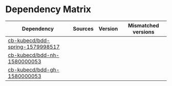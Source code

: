# Dependency Matrix

Dependency | Sources | Version | Mismatched versions
---------- | ------- | ------- | -------------------
[cb-kubecd/bdd-spring-1579998517](https://github.com/cb-kubecd/bdd-spring-1579998517.git) |  | []() | 
[cb-kubecd/bdd-nh-1580000053](https://github.com/cb-kubecd/bdd-nh-1580000053.git) |  | []() | 
[cb-kubecd/bdd-gh-1580000053](https://github.com/cb-kubecd/bdd-gh-1580000053.git) |  | []() | 
